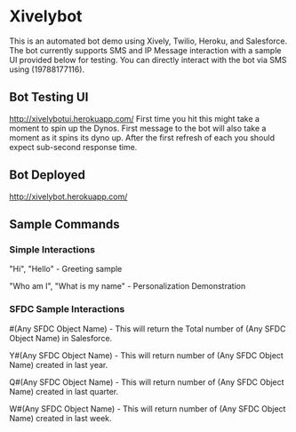 # Xivelybot

This is an automated bot demo using Xively, Twilio, Heroku, and Salesforce.  The bot currently supports SMS and IP
Message interaction with a sample UI provided below for testing.  You can directly interact with the bot via SMS
using (19788177116).

## Bot Testing UI
http://xivelybotui.herokuapp.com/ First time you hit this might take a moment to spin up the Dynos.  First message
to the bot will also take a moment as it spins its dyno up.  After the first refresh of each you should expect
sub-second response time.

## Bot Deployed
http://xivelybot.herokuapp.com/

## Sample Commands

### Simple Interactions
"Hi", "Hello" - Greeting sample

"Who am I", "What is my name" - Personalization Demonstration

### SFDC Sample Interactions
\#(Any SFDC Object Name) - This will return the Total number of (Any SFDC Object Name) in Salesforce.

Y\#(Any SFDC Object Name) - This will return number of (Any SFDC Object Name) created in last year.

Q\#(Any SFDC Object Name) - This will return number of (Any SFDC Object Name) created in last quarter.

W\#(Any SFDC Object Name) - This will return number of (Any SFDC Object Name) created in last week.